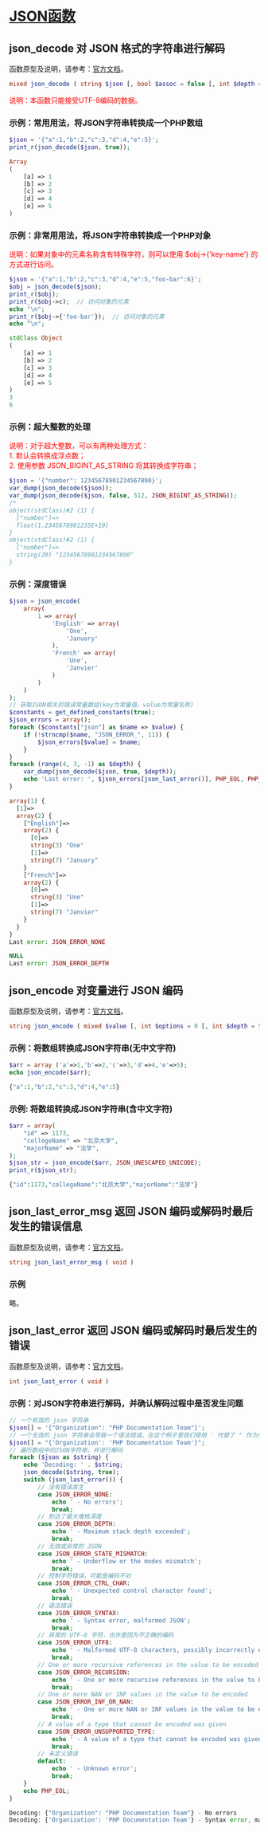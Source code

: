 # [JSON函数](https://github.com/mumingv/php/tree/master/func/json)

## json_decode 对 JSON 格式的字符串进行解码

函数原型及说明，请参考：[官方文档](http://php.net/manual/zh/function.json-decode.php)。

```php
mixed json_decode ( string $json [, bool $assoc = false [, int $depth = 512 [, int $options = 0 ]]] )
```

<font color="red">说明：本函数只能接受UTF-8编码的数据。</font>

### 示例：常用用法，将JSON字符串转换成一个PHP数组

```php
$json = '{"a":1,"b":2,"c":3,"d":4,"e":5}';
print_r(json_decode($json, true));
```
```php
Array
(
    [a] => 1
    [b] => 2
    [c] => 3
    [d] => 4
    [e] => 5
)
```


### 示例：非常用用法，将JSON字符串转换成一个PHP对象

<font color="red">说明：如果对象中的元素名称含有特殊字符，则可以使用 $obj->{'key-name'} 的方式进行访问。</font>

```php
$json = '{"a":1,"b":2,"c":3,"d":4,"e":5,"foo-bar":6}';
$obj = json_decode($json);
print_r($obj);
print_r($obj->c);  // 访问对象的元素
echo "\n";
print_r($obj->{'foo-bar'});  // 访问对象的元素
echo "\n";
```
```php
stdClass Object
(
    [a] => 1
    [b] => 2
    [c] => 3
    [d] => 4
    [e] => 5
)
3
6
```


### 示例：超大整数的处理

<font color="red">
说明：对于超大整数，可以有两种处理方式：<br/>
1. 默认会转换成浮点数；<br/>
2. 使用参数 JSON_BIGINT_AS_STRING 将其转换成字符串；<br/>
</font>

```php
$json = '{"number": 12345678901234567890}';
var_dump(json_decode($json));
var_dump(json_decode($json, false, 512, JSON_BIGINT_AS_STRING));
/*
object(stdClass)#2 (1) {
  ["number"]=>
  float(1.2345678901235E+19)
}
object(stdClass)#2 (1) {
  ["number"]=>
  string(20) "12345678901234567890"
}
```


### 示例：深度错误

```php
$json = json_encode(
    array(
        1 => array(
            'English' => array(
                'One',
                'January'
            ),
            'French' => array(
                'Une',
                'Janvier'
            )
        )
    )
);
// 获取JSON相关的错误常量数组(key为常量值，value为常量名称)
$constants = get_defined_constants(true);
$json_errors = array();
foreach ($constants["json"] as $name => $value) {
    if (!strncmp($name, "JSON_ERROR_", 11)) {
        $json_errors[$value] = $name;
    }
}
foreach (range(4, 3, -1) as $depth) {
    var_dump(json_decode($json, true, $depth));
    echo 'Last error: ', $json_errors[json_last_error()], PHP_EOL, PHP_EOL;
}
```
```php
array(1) {
  [1]=>
  array(2) {
    ["English"]=>
    array(2) {
      [0]=>
      string(3) "One"
      [1]=>
      string(7) "January"
    }
    ["French"]=>
    array(2) {
      [0]=>
      string(3) "Une"
      [1]=>
      string(7) "Janvier"
    }
  }
}
Last error: JSON_ERROR_NONE

NULL
Last error: JSON_ERROR_DEPTH
```


## json_encode 对变量进行 JSON 编码

函数原型及说明，请参考：[官方文档](http://php.net/manual/zh/function.json_encode.php)。

```php
string json_encode ( mixed $value [, int $options = 0 [, int $depth = 512 ]] )
```

### 示例：将数组转换成JSON字符串(无中文字符)

```php
$arr = array ('a'=>1,'b'=>2,'c'=>3,'d'=>4,'e'=>5);
echo json_encode($arr);
```
```php
{"a":1,"b":2,"c":3,"d":4,"e":5} 
```


### 示例: 将数组转换成JSON字符串(含中文字符)

```php
$arr = array(
    "id" => 1173,
    "collegeName" => "北京大学",
    "majorName" => "法学",
);
$json_str = json_encode($arr, JSON_UNESCAPED_UNICODE);
print_r($json_str);
```
```php
{"id":1173,"collegeName":"北京大学","majorName":"法学"}
```


## json_last_error_msg 返回 JSON 编码或解码时最后发生的错误信息

函数原型及说明，请参考：[官方文档](http://php.net/manual/zh/function.json-last-error-msg.php)。

```php
string json_last_error_msg ( void )
```

### 示例

略。


## json_last_error 返回 JSON 编码或解码时最后发生的错误

函数原型及说明，请参考：[官方文档](http://php.net/manual/zh/function.json-last-error.php)。

```php
int json_last_error ( void )
```

### 示例：对JSON字符串进行解码，并确认解码过程中是否发生问题

```php
// 一个有效的 json 字符串
$json[] = '{"Organization": "PHP Documentation Team"}';
// 一个无效的 json 字符串会导致一个语法错误，在这个例子里我们使用 ' 代替了 " 作为引号
$json[] = "{'Organization': 'PHP Documentation Team'}";
// 遍历数组中的JSON字符串，并进行解码
foreach ($json as $string) {
    echo 'Decoding: ' . $string;
    json_decode($string, true);
    switch (json_last_error()) {
        // 没有错误发生
        case JSON_ERROR_NONE:
            echo ' - No errors';
            break;
        // 到达了最大堆栈深度
        case JSON_ERROR_DEPTH:
            echo ' - Maximum stack depth exceeded';
            break;
        // 无效或异常的 JSON
        case JSON_ERROR_STATE_MISMATCH:
            echo ' - Underflow or the modes mismatch';
            break;
        // 控制字符错误，可能是编码不对
        case JSON_ERROR_CTRL_CHAR:
            echo ' - Unexpected control character found';
            break;
        // 语法错误
        case JSON_ERROR_SYNTAX:
            echo ' - Syntax error, malformed JSON';
            break;
        // 异常的 UTF-8 字符，也许是因为不正确的编码
        case JSON_ERROR_UTF8:
            echo ' - Malformed UTF-8 characters, possibly incorrectly encoded';
            break;
        // One or more recursive references in the value to be encoded
        case JSON_ERROR_RECURSION:
            echo ' - One or more recursive references in the value to be encoded';
            break;
        // One or more NAN or INF values in the value to be encoded
        case JSON_ERROR_INF_OR_NAN:
            echo ' - One or more NAN or INF values in the value to be encoded';
            break;
        // A value of a type that cannot be encoded was given
        case JSON_ERROR_UNSUPPORTED_TYPE:
            echo ' - A value of a type that cannot be encoded was given';
            break;
        // 未定义错误
        default:
            echo ' - Unknown error';
            break;
    }
    echo PHP_EOL;
}
```
```php
Decoding: {"Organization": "PHP Documentation Team"} - No errors
Decoding: {'Organization': 'PHP Documentation Team'} - Syntax error, malformed JSON
```


